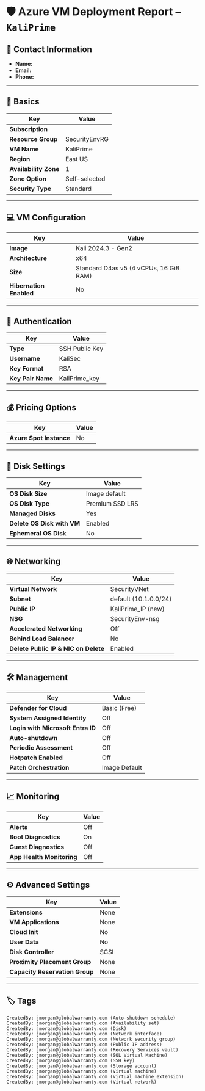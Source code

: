 # 🛡️ Azure VM Deployment Report – `KaliPrime`

## 👤 Contact Information
- **Name:**  
- **Email:**
- **Phone:** 

---

## 🔧 Basics
| Key | Value |
|-----|-------|
| **Subscription** |  |
| **Resource Group** | SecurityEnvRG |
| **VM Name** | KaliPrime |
| **Region** | East US |
| **Availability Zone** | 1 |
| **Zone Option** | Self-selected |
| **Security Type** | Standard |

---

## 💻 VM Configuration
| Key | Value |
|-----|-------|
| **Image** | Kali 2024.3 - Gen2 |
| **Architecture** | x64 |
| **Size** | Standard D4as v5 (4 vCPUs, 16 GiB RAM) |
| **Hibernation Enabled** | No |

---

## 🔐 Authentication
| Key | Value |
|-----|-------|
| **Type** | SSH Public Key |
| **Username** | KaliSec |
| **Key Format** | RSA |
| **Key Pair Name** | KaliPrime_key |

---

## 💰 Pricing Options
| Key | Value |
|-----|-------|
| **Azure Spot Instance** | No |

---

## 💾 Disk Settings
| Key | Value |
|-----|-------|
| **OS Disk Size** | Image default |
| **OS Disk Type** | Premium SSD LRS |
| **Managed Disks** | Yes |
| **Delete OS Disk with VM** | Enabled |
| **Ephemeral OS Disk** | No |

---

## 🌐 Networking
| Key | Value |
|-----|-------|
| **Virtual Network** | SecurityVNet |
| **Subnet** | default (10.1.0.0/24) |
| **Public IP** | KaliPrime_IP (new) |
| **NSG** | SecurityEnv-nsg |
| **Accelerated Networking** | Off |
| **Behind Load Balancer** | No |
| **Delete Public IP & NIC on Delete** | Enabled |

---

## 🛠️ Management
| Key | Value |
|-----|-------|
| **Defender for Cloud** | Basic (Free) |
| **System Assigned Identity** | Off |
| **Login with Microsoft Entra ID** | Off |
| **Auto-shutdown** | Off |
| **Periodic Assessment** | Off |
| **Hotpatch Enabled** | Off |
| **Patch Orchestration** | Image Default |

---

## 📈 Monitoring
| Key | Value |
|-----|-------|
| **Alerts** | Off |
| **Boot Diagnostics** | On |
| **Guest Diagnostics** | Off |
| **App Health Monitoring** | Off |

---

## ⚙️ Advanced Settings
| Key | Value |
|-----|-------|
| **Extensions** | None |
| **VM Applications** | None |
| **Cloud Init** | No |
| **User Data** | No |
| **Disk Controller** | SCSI |
| **Proximity Placement Group** | None |
| **Capacity Reservation Group** | None |

---

## 🏷️ Tags
```text
CreatedBy: jmorgan@globalwarranty.com (Auto-shutdown schedule)
CreatedBy: jmorgan@globalwarranty.com (Availability set)
CreatedBy: jmorgan@globalwarranty.com (Disk)
CreatedBy: jmorgan@globalwarranty.com (Network interface)
CreatedBy: jmorgan@globalwarranty.com (Network security group)
CreatedBy: jmorgan@globalwarranty.com (Public IP address)
CreatedBy: jmorgan@globalwarranty.com (Recovery Services vault)
CreatedBy: jmorgan@globalwarranty.com (SQL Virtual Machine)
CreatedBy: jmorgan@globalwarranty.com (SSH key)
CreatedBy: jmorgan@globalwarranty.com (Storage account)
CreatedBy: jmorgan@globalwarranty.com (Virtual machine)
CreatedBy: jmorgan@globalwarranty.com (Virtual machine extension)
CreatedBy: jmorgan@globalwarranty.com (Virtual network)
